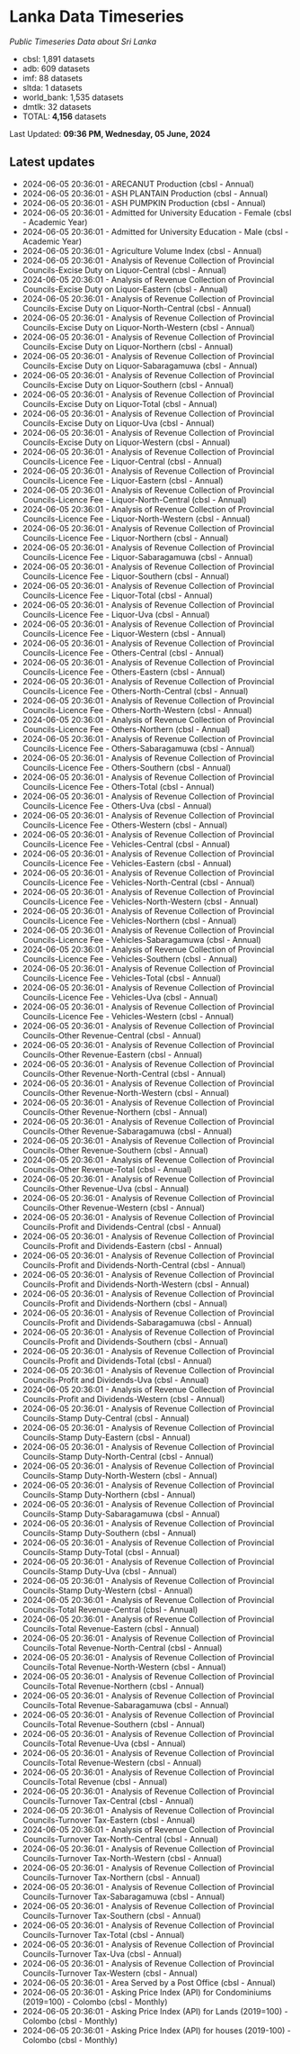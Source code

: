 # Lanka Data Timeseries
*Public Timeseries Data about Sri Lanka*

* cbsl: 1,891 datasets
* adb: 609 datasets
* imf: 88 datasets
* sltda: 1 datasets
* world_bank: 1,535 datasets
* dmtlk: 32 datasets
* TOTAL: **4,156** datasets

Last Updated: **09:36 PM, Wednesday, 05 June, 2024**

## Latest updates

* 2024-06-05 20:36:01 - ARECANUT Production (cbsl - Annual)
* 2024-06-05 20:36:01 - ASH PLANTAIN Production (cbsl - Annual)
* 2024-06-05 20:36:01 - ASH PUMPKIN Production (cbsl - Annual)
* 2024-06-05 20:36:01 - Admitted for University Education - Female (cbsl - Academic Year)
* 2024-06-05 20:36:01 - Admitted for University Education - Male (cbsl - Academic Year)
* 2024-06-05 20:36:01 - Agriculture Volume Index (cbsl - Annual)
* 2024-06-05 20:36:01 - Analysis of Revenue Collection of Provincial Councils-Excise Duty on Liquor-Central (cbsl - Annual)
* 2024-06-05 20:36:01 - Analysis of Revenue Collection of Provincial Councils-Excise Duty on Liquor-Eastern (cbsl - Annual)
* 2024-06-05 20:36:01 - Analysis of Revenue Collection of Provincial Councils-Excise Duty on Liquor-North-Central (cbsl - Annual)
* 2024-06-05 20:36:01 - Analysis of Revenue Collection of Provincial Councils-Excise Duty on Liquor-North-Western (cbsl - Annual)
* 2024-06-05 20:36:01 - Analysis of Revenue Collection of Provincial Councils-Excise Duty on Liquor-Northern (cbsl - Annual)
* 2024-06-05 20:36:01 - Analysis of Revenue Collection of Provincial Councils-Excise Duty on Liquor-Sabaragamuwa (cbsl - Annual)
* 2024-06-05 20:36:01 - Analysis of Revenue Collection of Provincial Councils-Excise Duty on Liquor-Southern (cbsl - Annual)
* 2024-06-05 20:36:01 - Analysis of Revenue Collection of Provincial Councils-Excise Duty on Liquor-Total (cbsl - Annual)
* 2024-06-05 20:36:01 - Analysis of Revenue Collection of Provincial Councils-Excise Duty on Liquor-Uva (cbsl - Annual)
* 2024-06-05 20:36:01 - Analysis of Revenue Collection of Provincial Councils-Excise Duty on Liquor-Western (cbsl - Annual)
* 2024-06-05 20:36:01 - Analysis of Revenue Collection of Provincial Councils-Licence Fee - Liquor-Central (cbsl - Annual)
* 2024-06-05 20:36:01 - Analysis of Revenue Collection of Provincial Councils-Licence Fee - Liquor-Eastern (cbsl - Annual)
* 2024-06-05 20:36:01 - Analysis of Revenue Collection of Provincial Councils-Licence Fee - Liquor-North-Central (cbsl - Annual)
* 2024-06-05 20:36:01 - Analysis of Revenue Collection of Provincial Councils-Licence Fee - Liquor-North-Western (cbsl - Annual)
* 2024-06-05 20:36:01 - Analysis of Revenue Collection of Provincial Councils-Licence Fee - Liquor-Northern (cbsl - Annual)
* 2024-06-05 20:36:01 - Analysis of Revenue Collection of Provincial Councils-Licence Fee - Liquor-Sabaragamuwa (cbsl - Annual)
* 2024-06-05 20:36:01 - Analysis of Revenue Collection of Provincial Councils-Licence Fee - Liquor-Southern (cbsl - Annual)
* 2024-06-05 20:36:01 - Analysis of Revenue Collection of Provincial Councils-Licence Fee - Liquor-Total (cbsl - Annual)
* 2024-06-05 20:36:01 - Analysis of Revenue Collection of Provincial Councils-Licence Fee - Liquor-Uva (cbsl - Annual)
* 2024-06-05 20:36:01 - Analysis of Revenue Collection of Provincial Councils-Licence Fee - Liquor-Western (cbsl - Annual)
* 2024-06-05 20:36:01 - Analysis of Revenue Collection of Provincial Councils-Licence Fee - Others-Central (cbsl - Annual)
* 2024-06-05 20:36:01 - Analysis of Revenue Collection of Provincial Councils-Licence Fee - Others-Eastern (cbsl - Annual)
* 2024-06-05 20:36:01 - Analysis of Revenue Collection of Provincial Councils-Licence Fee - Others-North-Central (cbsl - Annual)
* 2024-06-05 20:36:01 - Analysis of Revenue Collection of Provincial Councils-Licence Fee - Others-North-Western (cbsl - Annual)
* 2024-06-05 20:36:01 - Analysis of Revenue Collection of Provincial Councils-Licence Fee - Others-Northern (cbsl - Annual)
* 2024-06-05 20:36:01 - Analysis of Revenue Collection of Provincial Councils-Licence Fee - Others-Sabaragamuwa (cbsl - Annual)
* 2024-06-05 20:36:01 - Analysis of Revenue Collection of Provincial Councils-Licence Fee - Others-Southern (cbsl - Annual)
* 2024-06-05 20:36:01 - Analysis of Revenue Collection of Provincial Councils-Licence Fee - Others-Total (cbsl - Annual)
* 2024-06-05 20:36:01 - Analysis of Revenue Collection of Provincial Councils-Licence Fee - Others-Uva (cbsl - Annual)
* 2024-06-05 20:36:01 - Analysis of Revenue Collection of Provincial Councils-Licence Fee - Others-Western (cbsl - Annual)
* 2024-06-05 20:36:01 - Analysis of Revenue Collection of Provincial Councils-Licence Fee - Vehicles-Central (cbsl - Annual)
* 2024-06-05 20:36:01 - Analysis of Revenue Collection of Provincial Councils-Licence Fee - Vehicles-Eastern (cbsl - Annual)
* 2024-06-05 20:36:01 - Analysis of Revenue Collection of Provincial Councils-Licence Fee - Vehicles-North-Central (cbsl - Annual)
* 2024-06-05 20:36:01 - Analysis of Revenue Collection of Provincial Councils-Licence Fee - Vehicles-North-Western (cbsl - Annual)
* 2024-06-05 20:36:01 - Analysis of Revenue Collection of Provincial Councils-Licence Fee - Vehicles-Northern (cbsl - Annual)
* 2024-06-05 20:36:01 - Analysis of Revenue Collection of Provincial Councils-Licence Fee - Vehicles-Sabaragamuwa (cbsl - Annual)
* 2024-06-05 20:36:01 - Analysis of Revenue Collection of Provincial Councils-Licence Fee - Vehicles-Southern (cbsl - Annual)
* 2024-06-05 20:36:01 - Analysis of Revenue Collection of Provincial Councils-Licence Fee - Vehicles-Total (cbsl - Annual)
* 2024-06-05 20:36:01 - Analysis of Revenue Collection of Provincial Councils-Licence Fee - Vehicles-Uva (cbsl - Annual)
* 2024-06-05 20:36:01 - Analysis of Revenue Collection of Provincial Councils-Licence Fee - Vehicles-Western (cbsl - Annual)
* 2024-06-05 20:36:01 - Analysis of Revenue Collection of Provincial Councils-Other Revenue-Central (cbsl - Annual)
* 2024-06-05 20:36:01 - Analysis of Revenue Collection of Provincial Councils-Other Revenue-Eastern (cbsl - Annual)
* 2024-06-05 20:36:01 - Analysis of Revenue Collection of Provincial Councils-Other Revenue-North-Central (cbsl - Annual)
* 2024-06-05 20:36:01 - Analysis of Revenue Collection of Provincial Councils-Other Revenue-North-Western (cbsl - Annual)
* 2024-06-05 20:36:01 - Analysis of Revenue Collection of Provincial Councils-Other Revenue-Northern (cbsl - Annual)
* 2024-06-05 20:36:01 - Analysis of Revenue Collection of Provincial Councils-Other Revenue-Sabaragamuwa (cbsl - Annual)
* 2024-06-05 20:36:01 - Analysis of Revenue Collection of Provincial Councils-Other Revenue-Southern (cbsl - Annual)
* 2024-06-05 20:36:01 - Analysis of Revenue Collection of Provincial Councils-Other Revenue-Total (cbsl - Annual)
* 2024-06-05 20:36:01 - Analysis of Revenue Collection of Provincial Councils-Other Revenue-Uva (cbsl - Annual)
* 2024-06-05 20:36:01 - Analysis of Revenue Collection of Provincial Councils-Other Revenue-Western (cbsl - Annual)
* 2024-06-05 20:36:01 - Analysis of Revenue Collection of Provincial Councils-Profit and Dividends-Central (cbsl - Annual)
* 2024-06-05 20:36:01 - Analysis of Revenue Collection of Provincial Councils-Profit and Dividends-Eastern (cbsl - Annual)
* 2024-06-05 20:36:01 - Analysis of Revenue Collection of Provincial Councils-Profit and Dividends-North-Central (cbsl - Annual)
* 2024-06-05 20:36:01 - Analysis of Revenue Collection of Provincial Councils-Profit and Dividends-North-Western (cbsl - Annual)
* 2024-06-05 20:36:01 - Analysis of Revenue Collection of Provincial Councils-Profit and Dividends-Northern (cbsl - Annual)
* 2024-06-05 20:36:01 - Analysis of Revenue Collection of Provincial Councils-Profit and Dividends-Sabaragamuwa (cbsl - Annual)
* 2024-06-05 20:36:01 - Analysis of Revenue Collection of Provincial Councils-Profit and Dividends-Southern (cbsl - Annual)
* 2024-06-05 20:36:01 - Analysis of Revenue Collection of Provincial Councils-Profit and Dividends-Total (cbsl - Annual)
* 2024-06-05 20:36:01 - Analysis of Revenue Collection of Provincial Councils-Profit and Dividends-Uva (cbsl - Annual)
* 2024-06-05 20:36:01 - Analysis of Revenue Collection of Provincial Councils-Profit and Dividends-Western (cbsl - Annual)
* 2024-06-05 20:36:01 - Analysis of Revenue Collection of Provincial Councils-Stamp Duty-Central (cbsl - Annual)
* 2024-06-05 20:36:01 - Analysis of Revenue Collection of Provincial Councils-Stamp Duty-Eastern (cbsl - Annual)
* 2024-06-05 20:36:01 - Analysis of Revenue Collection of Provincial Councils-Stamp Duty-North-Central (cbsl - Annual)
* 2024-06-05 20:36:01 - Analysis of Revenue Collection of Provincial Councils-Stamp Duty-North-Western (cbsl - Annual)
* 2024-06-05 20:36:01 - Analysis of Revenue Collection of Provincial Councils-Stamp Duty-Northern (cbsl - Annual)
* 2024-06-05 20:36:01 - Analysis of Revenue Collection of Provincial Councils-Stamp Duty-Sabaragamuwa (cbsl - Annual)
* 2024-06-05 20:36:01 - Analysis of Revenue Collection of Provincial Councils-Stamp Duty-Southern (cbsl - Annual)
* 2024-06-05 20:36:01 - Analysis of Revenue Collection of Provincial Councils-Stamp Duty-Total (cbsl - Annual)
* 2024-06-05 20:36:01 - Analysis of Revenue Collection of Provincial Councils-Stamp Duty-Uva (cbsl - Annual)
* 2024-06-05 20:36:01 - Analysis of Revenue Collection of Provincial Councils-Stamp Duty-Western (cbsl - Annual)
* 2024-06-05 20:36:01 - Analysis of Revenue Collection of Provincial Councils-Total Revenue-Central (cbsl - Annual)
* 2024-06-05 20:36:01 - Analysis of Revenue Collection of Provincial Councils-Total Revenue-Eastern (cbsl - Annual)
* 2024-06-05 20:36:01 - Analysis of Revenue Collection of Provincial Councils-Total Revenue-North-Central (cbsl - Annual)
* 2024-06-05 20:36:01 - Analysis of Revenue Collection of Provincial Councils-Total Revenue-North-Western (cbsl - Annual)
* 2024-06-05 20:36:01 - Analysis of Revenue Collection of Provincial Councils-Total Revenue-Northern (cbsl - Annual)
* 2024-06-05 20:36:01 - Analysis of Revenue Collection of Provincial Councils-Total Revenue-Sabaragamuwa (cbsl - Annual)
* 2024-06-05 20:36:01 - Analysis of Revenue Collection of Provincial Councils-Total Revenue-Southern (cbsl - Annual)
* 2024-06-05 20:36:01 - Analysis of Revenue Collection of Provincial Councils-Total Revenue-Uva (cbsl - Annual)
* 2024-06-05 20:36:01 - Analysis of Revenue Collection of Provincial Councils-Total Revenue-Western (cbsl - Annual)
* 2024-06-05 20:36:01 - Analysis of Revenue Collection of Provincial Councils-Total Revenue (cbsl - Annual)
* 2024-06-05 20:36:01 - Analysis of Revenue Collection of Provincial Councils-Turnover Tax-Central (cbsl - Annual)
* 2024-06-05 20:36:01 - Analysis of Revenue Collection of Provincial Councils-Turnover Tax-Eastern (cbsl - Annual)
* 2024-06-05 20:36:01 - Analysis of Revenue Collection of Provincial Councils-Turnover Tax-North-Central (cbsl - Annual)
* 2024-06-05 20:36:01 - Analysis of Revenue Collection of Provincial Councils-Turnover Tax-North-Western (cbsl - Annual)
* 2024-06-05 20:36:01 - Analysis of Revenue Collection of Provincial Councils-Turnover Tax-Northern (cbsl - Annual)
* 2024-06-05 20:36:01 - Analysis of Revenue Collection of Provincial Councils-Turnover Tax-Sabaragamuwa (cbsl - Annual)
* 2024-06-05 20:36:01 - Analysis of Revenue Collection of Provincial Councils-Turnover Tax-Southern (cbsl - Annual)
* 2024-06-05 20:36:01 - Analysis of Revenue Collection of Provincial Councils-Turnover Tax-Total (cbsl - Annual)
* 2024-06-05 20:36:01 - Analysis of Revenue Collection of Provincial Councils-Turnover Tax-Uva (cbsl - Annual)
* 2024-06-05 20:36:01 - Analysis of Revenue Collection of Provincial Councils-Turnover Tax-Western (cbsl - Annual)
* 2024-06-05 20:36:01 - Area Served by a Post Office (cbsl - Annual)
* 2024-06-05 20:36:01 - Asking Price Index (API) for Condominiums (2019=100) - Colombo (cbsl - Monthly)
* 2024-06-05 20:36:01 - Asking Price Index (API) for Lands (2019=100) - Colombo (cbsl - Monthly)
* 2024-06-05 20:36:01 - Asking Price Index (API) for houses (2019-100) - Colombo (cbsl - Monthly)